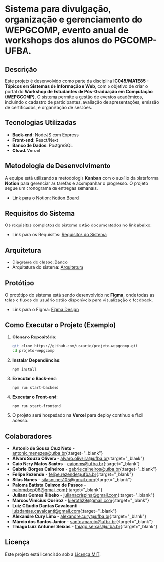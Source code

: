 # Sistema para divulgação, organização e gerenciamento do WEPGCOMP, evento anual de workshops dos alunos do PGCOMP-UFBA.

## Descrição
Este projeto é desenvolvido como parte da disciplina **IC045/MATE85 - Tópicos em Sistemas de Informação e Web**, com o objetivo de criar o portal do **Workshop de Estudantes de Pós-Graduação em Computação (WEPGCOMP)**. O sistema permite a gestão de eventos acadêmicos, incluindo o cadastro de participantes, avaliação de apresentações, emissão de certificados, e organização de sessões.

## Tecnologias Utilizadas
- **Back-end**: NodeJS com Express
- **Front-end**: React/Next
- **Banco de Dados**: PostgreSQL
- **Cloud**: Vercel

## Metodologia de Desenvolvimento
A equipe está utilizando a metodologia **Kanban** com o auxílio da plataforma **Notion** para gerenciar as tarefas e acompanhar o progresso. O projeto segue um cronograma de entregas semanais.

- Link para o Notion: <a href="https://www.notion.so/119c125c059980578b0eed38349acd82?v=119c125c059980bf8e95000c9a20dde6" target="_blank">Notion Board</a>

## Requisitos do Sistema
Os requisitos completos do sistema estão documentados no link abaixo:

- Link para os Requisitos: <a href="https://docs.google.com/document/d/199d8fJW4-9MX11Lvd4mdy-Vo0Pyx4ZHa53IuHKbWSn0/edit" target="_blank">Requisitos do Sistema</a>

## Arquitetura
- Diagrama de classe: <a href="https://cdn.discordapp.com/attachments/1293365993137115136/1296668731837120514/DER-WEPGCOMP.drawio.png?ex=6717bd9c&is=67166c1c&hm=9f53e124314a9a84b6f20d8cc89607a0221fe3bfc9968fb3381e2910bb5d6ca5&" target="_blank">Banco</a>
- Arquitetura do sistema: <a href="https://drive.google.com/file/d/10DCdoz47Gm00mArdla0npXITgNYR1KtJ/view" target="_blank">Arquitetura</a>

## Protótipo
O protótipo do sistema está sendo desenvolvido no **Figma**, onde todas as telas e fluxos do usuário estão disponíveis para visualização e feedback.

- Link para o Figma: <a href="https://www.figma.com/design/02Aslfd2qo4q6pjYxSkoYS/Portal-Web-PGCOMP-team-library?node-id=2365-175&node-type=canvas&t=NHVtl7ASVgSDVt2j-0" target="_blank">Figma Design</a>


## Como Executar o Projeto (Exemplo)

1. **Clonar o Repositório**:
   ```bash
   git clone https://github.com/usuario/projeto-wepgcomp.git
   cd projeto-wepgcomp
   ```
2. **Instalar Dependências**:
   ```bash
   npm install
   ```
3. **Executar o Back-end**:
   ```bash
   npm run start-backend
   ```
4. **Executar o Front-end**:
   ```bash
   npm run start-frontend
   ```
5. O projeto será hospedado na **Vercel** para deploy contínuo e fácil acesso.

## Colaboradores

- **Antonio de Sousa Cruz Neto** - [antonio.menezes@ufba.br](mailto:antonio.menezes@ufba.br){:target="_blank"}
- **Álvaro Souza Olivera** - [alvaro.oliveira@ufba.br](mailto:alvaro.oliveira@ufba.br){:target="_blank"}
- **Caio Nery Matos Santos** - [caionms@ufba.br](mailto:caionms@ufba.br){:target="_blank"}
- **Gabriel Borges Calheiros** - [gabrielcalheiros@ufba.br](mailto:gabrielcalheiros@ufba.br){:target="_blank"}
- **Felipe Rezende** - [felipe.rezende@ufba.br](mailto:felipe.rezende@ufba.br){:target="_blank"}
- **Silas Nunes** - [silasnunes105@gmail.com](mailto:silasnunes105@gmail.com){:target="_blank"}
- **Paloma Batista Calmon de Passos** - [palomabcp06@gmail.com](mailto:palomabcp06@gmail.com){:target="_blank"}
- **Juliana Gomes Ribeiro** - [julianacrispina@gmail.com](mailto:julianacrispina@gmail.com){:target="_blank"}
- **Marcos Vinícius Queiroz** - [kieroth29@gmail.com](mailto:kieroth29@gmail.com){:target="_blank"}
- **Luiz Cláudio Dantas Cavalcanti** - [luizdantas.cavalcanti@gmail.com](mailto:luizdantas.cavalcanti@gmail.com){:target="_blank"}
- **Alexandre Cury Lima** - [alexandre.cury@ufba.br](mailto:alexandre.cury@ufba.br){:target="_blank"}
- **Márcio dos Santos Junior** - [santosmarcio@ufba.br](mailto:santosmarcio@ufba.br){:target="_blank"}
- **Thiago Luiz Antunes Seixas** - [thiago.seixas@ufba.br](mailto:thiago.seixas@ufba.br){:target="_blank"}

## Licença
Este projeto está licenciado sob a [Licença MIT](LICENSE).
